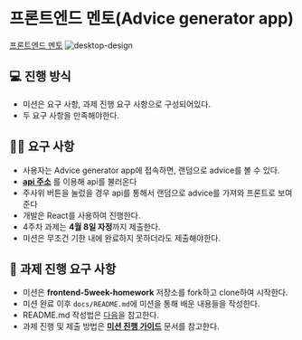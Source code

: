 # 프론트엔드 멘토(Advice generator app)
[프론트엔드 멘토](https://www.frontendmentor.io/challenges/advice-generator-app-QdUG-13db)
![desktop-design](https://github.com/CNU-Likelion/frontend-5week-homework/assets/67012995/c814e01e-88bd-4021-997f-244589992c75)



## 💻 진행 방식

- 미션은 요구 사항, 과제 진행 요구 사항으로 구성되어있다.
- 두 요구 사항을 만족해야한다.

## 🧑‍💻 요구 사항
- 사용자는 Advice generator app에 접속하면, 랜덤으로 advice를 볼 수 있다.
- **[api 주소](https://api.adviceslip.com/)** 를 이용해 api를 불러온다
- 주사위 버튼을 눌렀을 경우 api를 통해서 랜덤으로 advice를 가져와 프론트로 보여준다
- 개발은 React를 사용하여 진행한다.
- 4주차 과제는 **4월 8일 자정**까지 제출한다.
- 미션은 무조건 기한 내에 완료하지 못하더라도 제출해야한다.

## 🚀 과제 진행 요구 사항

- 미션은 **frontend-5week-homework** 저장소를 fork하고 clone하여 시작한다.
- 미션 완료 이후 `docs/README.md`에 미션을 통해 배운 내용들을 작성한다.
- README.md 작성법은 [다음](https://commonmark.org/help/)을 참고한다.
- 과제 진행 및 제출 방법은 **[미션 진행 가이드](https://www.notion.so/f0571981555d4509839b9db8d5382162?pvs=21)** 문서를 참고한다.
